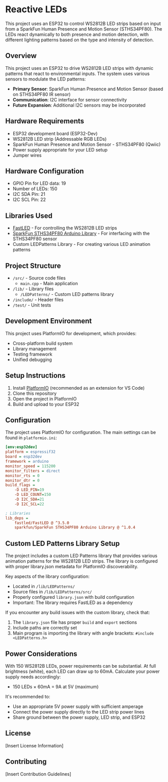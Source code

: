 # Reactive LEDs

This project uses an ESP32 to control WS2812B LED strips based on input from a SparkFun Human Presence and Motion Sensor (STHS34PF80). The LEDs react dynamically to both presence and motion detection, with different lighting patterns based on the type and intensity of detection.

## Overview

This project uses an ESP32 to drive WS2812B LED strips with dynamic patterns that react to environmental inputs. The system uses various sensors to modulate the LED patterns:

- **Primary Sensor**: SparkFun Human Presence and Motion Sensor (based on STHS34PF80 IR sensor)
- **Communication**: I2C interface for sensor connectivity
- **Future Expansion**: Additional I2C sensors may be incorporated

## Hardware Requirements

- ESP32 development board (ESP32-Dev)
- WS2812B LED strip (Addressable RGB LEDs)
- SparkFun Human Presence and Motion Sensor - STHS34PF80 (Qwiic)
- Power supply appropriate for your LED setup
- Jumper wires

## Hardware Configuration

- GPIO Pin for LED data: 19
- Number of LEDs: 150
- I2C SDA Pin: 21
- I2C SCL Pin: 22

## Libraries Used

- [FastLED](https://github.com/FastLED/FastLED) - For controlling the WS2812B LED strips
- [SparkFun STHS34PF80 Arduino Library](https://github.com/sparkfun/SparkFun_STHS34PF80_Arduino_Library) - For interfacing with the STHS34PF80 sensor
- Custom LEDPatterns Library - For creating various LED animation patterns

## Project Structure

- `/src/` - Source code files
    - `main.cpp` - Main application
- `/lib/` - Library files
    - `/LEDPatterns/` - Custom LED patterns library
- `/include/` - Header files
- `/test/` - Unit tests

## Development Environment

This project uses PlatformIO for development, which provides:
- Cross-platform build system
- Library management
- Testing framework
- Unified debugging

## Setup Instructions

1. Install [PlatformIO](https://platformio.org/) (recommended as an extension for VS Code)
2. Clone this repository
3. Open the project in PlatformIO
4. Build and upload to your ESP32

## Configuration

The project uses PlatformIO for configuration. The main settings can be found in `platformio.ini`:

```ini
[env:esp32dev]
platform = espressif32
board = esp32dev
framework = arduino
monitor_speed = 115200
monitor_filters = direct
monitor_rts = 0
monitor_dtr = 0
build_flags = 
    -D LED_PIN=19
    -D LED_COUNT=150
    -D I2C_SDA=21
    -D I2C_SCL=22

; Libraries
lib_deps =
    fastled/FastLED @ ^3.5.0
    sparkfun/SparkFun STHS34PF80 Arduino Library @ ^1.0.4
```

## Custom LED Patterns Library Setup

The project includes a custom LED Patterns library that provides various animation patterns for the WS2812B LED strips. The library is configured with proper library.json metadata for PlatformIO discoverability.

Key aspects of the library configuration:
- Located in `/lib/LEDPatterns/`
- Source files in `/lib/LEDPatterns/src/`
- Properly configured `library.json` with build configuration
- Important: The library requires FastLED as a dependency

If you encounter any build issues with the custom library, check that:
1. The `library.json` file has proper `build` and `export` sections
2. Include paths are correctly set
3. Main program is importing the library with angle brackets: `#include <LEDPatterns.h>`

## Power Considerations

With 150 WS2812B LEDs, power requirements can be substantial. At full brightness (white), each LED can draw up to 60mA. Calculate your power supply needs accordingly:

- 150 LEDs × 60mA = 9A at 5V (maximum)

It's recommended to:
- Use an appropriate 5V power supply with sufficient amperage
- Connect the power supply directly to the LED strip power lines
- Share ground between the power supply, LED strip, and ESP32

## License

[Insert License Information]

## Contributing

[Insert Contribution Guidelines] 